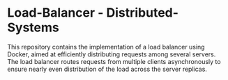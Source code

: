 # Load-Balancer - Distributed-Systems
This repository contains the implementation of a load balancer using Docker, aimed at efficiently distributing requests among several servers. The load balancer routes requests from multiple clients asynchronously to ensure nearly even distribution of the load across the server replicas.

